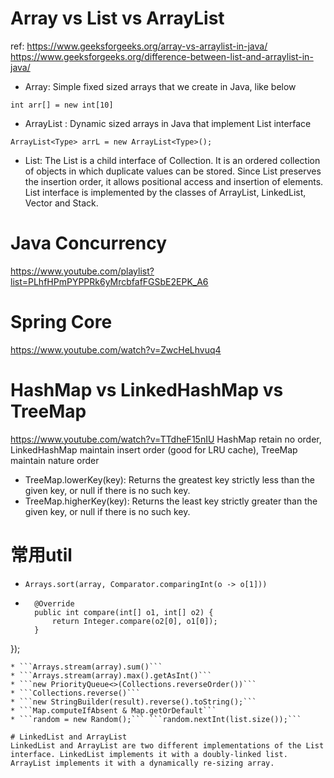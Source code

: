
# Array vs List vs ArrayList

ref:
 https://www.geeksforgeeks.org/array-vs-arraylist-in-java/
 https://www.geeksforgeeks.org/difference-between-list-and-arraylist-in-java/

* Array: Simple fixed sized arrays that we create in Java, like below
```
int arr[] = new int[10]   
```
* ArrayList : Dynamic sized arrays in Java that implement List interface
```
ArrayList<Type> arrL = new ArrayList<Type>();
```
* List: The List is a child interface of Collection. It is an ordered collection of objects in which duplicate values can be stored. Since List preserves the insertion order, it allows positional access and insertion of elements. List interface is implemented by the classes of ArrayList, LinkedList, Vector and Stack.

# Java Concurrency
https://www.youtube.com/playlist?list=PLhfHPmPYPPRk6yMrcbfafFGSbE2EPK_A6

# Spring Core
https://www.youtube.com/watch?v=ZwcHeLhvuq4

# HashMap vs LinkedHashMap vs TreeMap
https://www.youtube.com/watch?v=TTdheF15nIU
HashMap retain no order, LinkedHashMap maintain insert order (good for LRU cache), TreeMap maintain nature order
* TreeMap.lowerKey(key): Returns the greatest key strictly less than the given key, or null if there is no such key.
* TreeMap.higherKey(key): Returns the least key strictly greater than the given key, or null if there is no such key.

# 常用util
* ```Arrays.sort(array, Comparator.comparingInt(o -> o[1]))```
* ```Arrays.sort(twoDim, new Comparator<int[]>() {
    @Override
    public int compare(int[] o1, int[] o2) {
        return Integer.compare(o2[0], o1[0]);
    }
});
```
* ```Arrays.stream(array).sum()```
* ```Arrays.stream(array).max().getAsInt()```
* ```new PriorityQueue<>(Collections.reverseOrder())```
* ```Collections.reverse()```
* ```new StringBuilder(result).reverse().toString();```
* ```Map.computeIfAbsent & Map.getOrDefault```
* ```random = new Random();``` ```random.nextInt(list.size());```

# LinkedList and ArrayList
LinkedList and ArrayList are two different implementations of the List interface. LinkedList implements it with a doubly-linked list. ArrayList implements it with a dynamically re-sizing array.
